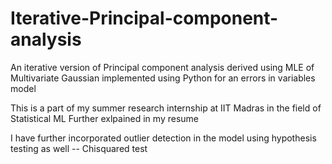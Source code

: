 # Iterative-Principal-component-analysis
An iterative version of Principal component analysis derived using MLE of Multivariate Gaussian implemented using Python for an errors in variables model

This is a part of my summer research internship at IIT Madras in the field of Statistical ML
Further exlpained in my resume

I have further incorporated outlier detection in the model using hypothesis testing as well -- Chisquared test

